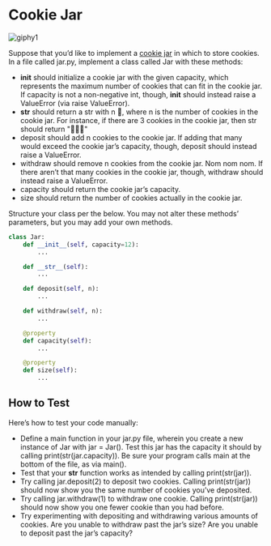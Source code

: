 # Cookie Jar

![giphy1](https://cs50.harvard.edu/x/2023/problems/6/jar/giphy1.gif)

Suppose that you’d like to implement a [cookie jar](https://en.wikipedia.org/wiki/Cookie_jar) in which to store cookies. In a file called jar.py, implement a class called Jar with these methods:

- __init__ should initialize a cookie jar with the given capacity, which represents the maximum number of cookies that can fit in the cookie jar. If capacity is not a non-negative int, though, __init__ should instead raise a ValueError (via raise ValueError).
- __str__ should return a str with n 🍪, where n is the number of cookies in the cookie jar. For instance, if there are 3 cookies in the cookie jar, then str should return "🍪🍪🍪"
- deposit should add n cookies to the cookie jar. If adding that many would exceed the cookie jar’s capacity, though, deposit should instead raise a ValueError.
- withdraw should remove n cookies from the cookie jar. Nom nom nom. If there aren’t that many cookies in the cookie jar, though, withdraw should instead raise a ValueError.
- capacity should return the cookie jar’s capacity.
- size should return the number of cookies actually in the cookie jar.

Structure your class per the below. You may not alter these methods’ parameters, but you may add your own methods.

```py
class Jar:
    def __init__(self, capacity=12):
        ...

    def __str__(self):
        ...

    def deposit(self, n):
        ...

    def withdraw(self, n):
        ...

    @property
    def capacity(self):
        ...

    @property
    def size(self):
        ...
```

## How to Test

Here’s how to test your code manually:

- Define a main function in your jar.py file, wherein you create a new instance of Jar with jar = Jar(). Test this jar has the capacity it should by calling print(str(jar.capacity)). Be sure your program calls main at the bottom of the file, as via main().
- Test that your __str__ function works as intended by calling print(str(jar)).
- Try calling jar.deposit(2) to deposit two cookies. Calling print(str(jar)) should now show you the same number of cookies you’ve deposited.
- Try calling jar.withdraw(1) to withdraw one cookie. Calling print(str(jar)) should now show you one fewer cookie than you had before.
- Try experimenting with depositing and withdrawing various amounts of cookies. Are you unable to withdraw past the jar’s size? Are you unable to deposit past the jar’s capacity?